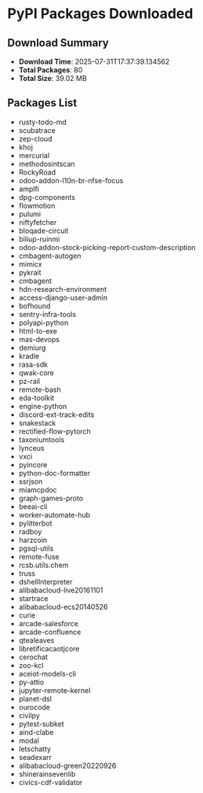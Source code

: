 # PyPI Packages Downloaded

## Download Summary
- **Download Time**: 2025-07-31T17:37:39.134562
- **Total Packages**: 80
- **Total Size**: 39.02 MB

## Packages List
- rusty-todo-md
- scubatrace
- zep-cloud
- khoj
- mercurial
- methodosintscan
- RockyRoad
- odoo-addon-l10n-br-nfse-focus
- amplfi
- dpg-components
- flowmotion
- pulumi
- niftyfetcher
- bloqade-circuit
- biliup-ruinmi
- odoo-addon-stock-picking-report-custom-description
- cmbagent-autogen
- mimicx
- pykrait
- cmbagent
- hdn-research-environment
- access-django-user-admin
- bofhound
- sentry-infra-tools
- polyapi-python
- html-to-exe
- mas-devops
- demiurg
- kradle
- rasa-sdk
- qwak-core
- pz-rail
- remote-bash
- eda-toolkit
- engine-python
- discord-ext-track-edits
- snakestack
- rectified-flow-pytorch
- taxoniumtools
- lynceus
- vxci
- pyincore
- python-doc-formatter
- ssrjson
- miamcpdoc
- graph-games-proto
- beeai-cli
- worker-automate-hub
- pylitterbot
- radboy
- harzcoin
- pgsql-utils
- remote-fuse
- rcsb.utils.chem
- truss
- dshellInterpreter
- alibabacloud-live20161101
- startrace
- alibabacloud-ecs20140526
- curie
- arcade-salesforce
- arcade-confluence
- qtealeaves
- libretificacaotjcore
- cerochat
- zoo-kcl
- aceiot-models-cli
- py-attio
- jupyter-remote-kernel
- planet-dsl
- ourocode
- civilpy
- pytest-subket
- aind-clabe
- modal
- letschatty
- seadexarr
- alibabacloud-green20220926
- shinerainsevenlib
- civics-cdf-validator
